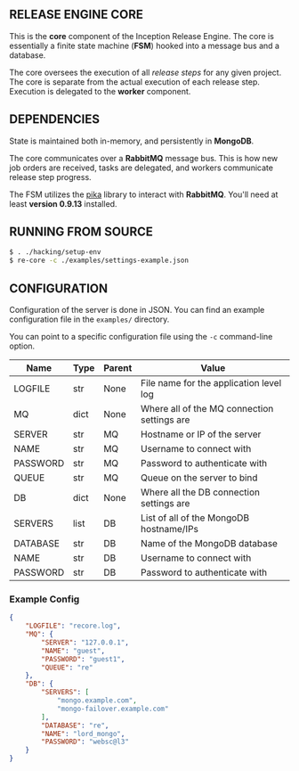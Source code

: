 RELEASE ENGINE CORE
-------------------

This is the **core** component of the Inception Release Engine. The
core is essentially a finite state machine (**FSM**) hooked into a
message bus and a database.

The core oversees the execution of all *release steps* for any given
project. The core is separate from the actual execution of each
release step. Execution is delegated to the **worker** component.


DEPENDENCIES
------------

State is maintained both in-memory, and persistently in **MongoDB**.

The core communicates over a **RabbitMQ** message bus. This is how new
job orders are received, tasks are delegated, and workers communicate
release step progress.

The FSM utilizes the [pika](https://github.com/pika/pika/) library to
interact with **RabbitMQ**. You'll need at least **version 0.9.13**
installed.


RUNNING FROM SOURCE
-------------------

````bash
$ . ./hacking/setup-env
$ re-core -c ./examples/settings-example.json
````

CONFIGURATION
-------------

Configuration of the server is done in JSON. You can find an example
configuration file in the `examples/` directory.

You can point to a specific configuration file using the `-c`
command-line option.


| Name     | Type | Parent | Value                                      |
|----------|------|--------|--------------------------------------------|
| LOGFILE  | str  | None   | File name for the application level log    |
| MQ       | dict | None   | Where all of the MQ connection settings are|
| SERVER   | str  | MQ     | Hostname or IP of the server               |
| NAME     | str  | MQ     | Username to connect with                   |
| PASSWORD | str  | MQ     | Password to authenticate with              |
| QUEUE    | str  | MQ     | Queue on the server to bind                |
| DB       | dict | None   | Where all the DB connection settings are   |
| SERVERS  | list | DB     | List of all of the MongoDB hostname/IPs    |
| DATABASE | str  | DB     | Name of the MongoDB database               |
| NAME     | str  | DB     | Username to connect with                   |
| PASSWORD | str  | DB     | Password to authenticate with              |


### Example Config

```json
{
    "LOGFILE": "recore.log",
    "MQ": {
        "SERVER": "127.0.0.1",
        "NAME": "guest",
        "PASSWORD": "guest1",
        "QUEUE": "re"
    },
    "DB": {
        "SERVERS": [
            "mongo.example.com",
            "mongo-failover.example.com"
        ],
        "DATABASE": "re",
        "NAME": "lord_mongo",
        "PASSWORD": "websc@l3"
    }
}
```
